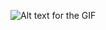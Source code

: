 ![Alt text for the GIF](https://github.com/NovinPrinceDossHF/Selenium_Pytest_Project/blob/fb13205c35e99348e96f10bbe6bdd1cbf67dcdcb/TwitchTest.gif?raw=true)

